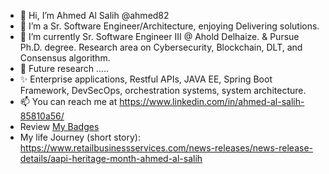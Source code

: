 - 👋 Hi, I’m Ahmed Al Salih @ahmed82 
- 👀 I’m a Sr. Software Engineer/Architecture, enjoying Delivering solutions.
- 🌱 I’m currently Sr. Software Engineer III @ Ahold Delhaize. & Pursue Ph.D. degree. Research area on Cybersecurity, Blockchain, DLT, and Consensus algorithm.
- 💞️ Future research .....
- ✨ Enterprise applications, Restful APIs, JAVA EE, Spring Boot Framework, DevSecOps, orchestration systems, system architecture.
- 📫 You can reach me at https://www.linkedin.com/in/ahmed-al-salih-85810a56/
- Review [My Badges](https://www.credly.com/users/ahmed-al-salih/badges)
- My life Journey (short story): https://www.retailbusinessservices.com/news-releases/news-release-details/aapi-heritage-month-ahmed-al-salih 
<!---
ahmed82/ahmed82 is a ✨ special ✨ repository because its `README.md` (this file) appears on your GitHub profile.
You can click the Preview link to take a look at your changes.
--->
